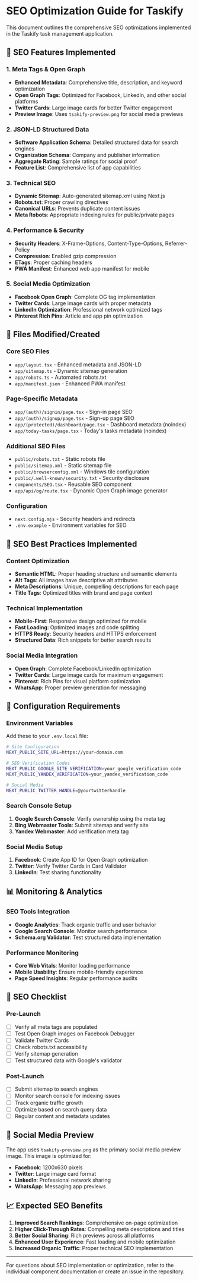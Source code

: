 # SEO Optimization Guide for Taskify

This document outlines the comprehensive SEO optimizations implemented in the Taskify task management application.

## 🚀 SEO Features Implemented

### 1. **Meta Tags & Open Graph**
- **Enhanced Metadata**: Comprehensive title, description, and keyword optimization
- **Open Graph Tags**: Optimized for Facebook, LinkedIn, and other social platforms
- **Twitter Cards**: Large image cards for better Twitter engagement
- **Preview Image**: Uses `tsakify-preview.png` for social media previews

### 2. **JSON-LD Structured Data**
- **Software Application Schema**: Detailed structured data for search engines
- **Organization Schema**: Company and publisher information
- **Aggregate Rating**: Sample ratings for social proof
- **Feature List**: Comprehensive list of app capabilities

### 3. **Technical SEO**
- **Dynamic Sitemap**: Auto-generated sitemap.xml using Next.js
- **Robots.txt**: Proper crawling directives
- **Canonical URLs**: Prevents duplicate content issues
- **Meta Robots**: Appropriate indexing rules for public/private pages

### 4. **Performance & Security**
- **Security Headers**: X-Frame-Options, Content-Type-Options, Referrer-Policy
- **Compression**: Enabled gzip compression
- **ETags**: Proper caching headers
- **PWA Manifest**: Enhanced web app manifest for mobile

### 5. **Social Media Optimization**
- **Facebook Open Graph**: Complete OG tag implementation
- **Twitter Cards**: Large image cards with proper metadata
- **LinkedIn Optimization**: Professional network optimized tags
- **Pinterest Rich Pins**: Article and app pin optimization

## 📁 Files Modified/Created

### Core SEO Files
- `app/layout.tsx` - Enhanced metadata and JSON-LD
- `app/sitemap.ts` - Dynamic sitemap generation
- `app/robots.ts` - Automated robots.txt
- `app/manifest.json` - Enhanced PWA manifest

### Page-Specific Metadata
- `app/(auth)/signin/page.tsx` - Sign-in page SEO
- `app/(auth)/signup/page.tsx` - Sign-up page SEO
- `app/(protected)/dashboard/page.tsx` - Dashboard metadata (noindex)
- `app/today-tasks/page.tsx` - Today's tasks metadata (noindex)

### Additional SEO Files
- `public/robots.txt` - Static robots file
- `public/sitemap.xml` - Static sitemap file
- `public/browserconfig.xml` - Windows tile configuration
- `public/.well-known/security.txt` - Security disclosure
- `components/SEO.tsx` - Reusable SEO component
- `app/api/og/route.tsx` - Dynamic Open Graph image generator

### Configuration
- `next.config.mjs` - Security headers and redirects
- `.env.example` - Environment variables for SEO

## 🎯 SEO Best Practices Implemented

### Content Optimization
- **Semantic HTML**: Proper heading structure and semantic elements
- **Alt Tags**: All images have descriptive alt attributes
- **Meta Descriptions**: Unique, compelling descriptions for each page
- **Title Tags**: Optimized titles with brand and page context

### Technical Implementation
- **Mobile-First**: Responsive design optimized for mobile
- **Fast Loading**: Optimized images and code splitting
- **HTTPS Ready**: Security headers and HTTPS enforcement
- **Structured Data**: Rich snippets for better search results

### Social Media Integration
- **Open Graph**: Complete Facebook/LinkedIn optimization
- **Twitter Cards**: Large image cards for maximum engagement
- **Pinterest**: Rich Pins for visual platform optimization
- **WhatsApp**: Proper preview generation for messaging

## 🔧 Configuration Requirements

### Environment Variables
Add these to your `.env.local` file:

```bash
# Site Configuration
NEXT_PUBLIC_SITE_URL=https://your-domain.com

# SEO Verification Codes
NEXT_PUBLIC_GOOGLE_SITE_VERIFICATION=your_google_verification_code
NEXT_PUBLIC_YANDEX_VERIFICATION=your_yandex_verification_code

# Social Media
NEXT_PUBLIC_TWITTER_HANDLE=@yourtwitterhandle
```

### Search Console Setup
1. **Google Search Console**: Verify ownership using the meta tag
2. **Bing Webmaster Tools**: Submit sitemap and verify site
3. **Yandex Webmaster**: Add verification meta tag

### Social Media Setup
1. **Facebook**: Create App ID for Open Graph optimization
2. **Twitter**: Verify Twitter Cards in Card Validator
3. **LinkedIn**: Test sharing functionality

## 📊 Monitoring & Analytics

### SEO Tools Integration
- **Google Analytics**: Track organic traffic and user behavior
- **Google Search Console**: Monitor search performance
- **Schema.org Validator**: Test structured data implementation

### Performance Monitoring
- **Core Web Vitals**: Monitor loading performance
- **Mobile Usability**: Ensure mobile-friendly experience
- **Page Speed Insights**: Regular performance audits

## 🚦 SEO Checklist

### Pre-Launch
- [ ] Verify all meta tags are populated
- [ ] Test Open Graph images on Facebook Debugger
- [ ] Validate Twitter Cards
- [ ] Check robots.txt accessibility
- [ ] Verify sitemap generation
- [ ] Test structured data with Google's validator

### Post-Launch
- [ ] Submit sitemap to search engines
- [ ] Monitor search console for indexing issues
- [ ] Track organic traffic growth
- [ ] Optimize based on search query data
- [ ] Regular content and metadata updates

## 🎨 Social Media Preview

The app uses `tsakify-preview.png` as the primary social media preview image. This image is optimized for:
- **Facebook**: 1200x630 pixels
- **Twitter**: Large image card format
- **LinkedIn**: Professional network sharing
- **WhatsApp**: Messaging app previews

## 📈 Expected SEO Benefits

1. **Improved Search Rankings**: Comprehensive on-page optimization
2. **Higher Click-Through Rates**: Compelling meta descriptions and titles
3. **Better Social Sharing**: Rich previews across all platforms
4. **Enhanced User Experience**: Fast loading and mobile optimization
5. **Increased Organic Traffic**: Proper technical SEO implementation

---

For questions about SEO implementation or optimization, refer to the individual component documentation or create an issue in the repository.

